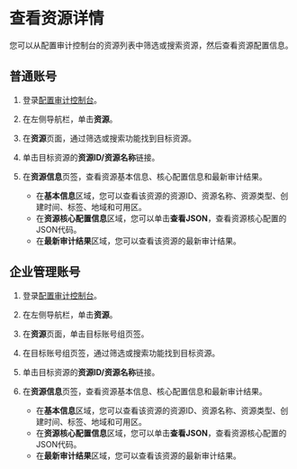 # 查看资源详情

您可以从配置审计控制台的资源列表中筛选或搜索资源，然后查看资源配置信息。

## 普通账号

1.  登录[配置审计控制台](https://config.console.aliyun.com)。

2.  在左侧导航栏，单击**资源**。

3.  在**资源**页面，通过筛选或搜索功能找到目标资源。

4.  单击目标资源的**资源ID/资源名称**链接。

5.  在**资源信息**页签，查看资源基本信息、核心配置信息和最新审计结果。

    -   在**基本信息**区域，您可以查看该资源的资源ID、资源名称、资源类型、创建时间、标签、地域和可用区。
    -   在**资源核心配置信息**区域，您可以单击**查看JSON**，查看资源核心配置的JSON代码。
    -   在**最新审计结果**区域，您可以查看该资源的最新审计结果。

## 企业管理账号

1.  登录[配置审计控制台](https://config.console.aliyun.com)。

2.  在左侧导航栏，单击**资源**。

3.  在**资源**页面，单击目标账号组页签。

4.  在目标账号组页签，通过筛选或搜索功能找到目标资源。

5.  单击目标资源的**资源ID/资源名称**链接。

6.  在**资源信息**页签，查看资源基本信息、核心配置信息和最新审计结果。

    -   在**基本信息**区域，您可以查看该资源的资源ID、资源名称、资源类型、创建时间、标签、地域和可用区。
    -   在**资源核心配置信息**区域，您可以单击**查看JSON**，查看资源核心配置的JSON代码。
    -   在**最新审计结果**区域，您可以查看该资源的最新审计结果。

